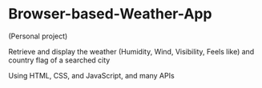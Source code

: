 # Browser-based-Weather-App
(Personal project)

Retrieve and display the weather (Humidity, Wind, Visibility, Feels like) and country flag of a searched city

Using HTML, CSS, and JavaScript, and many APIs
